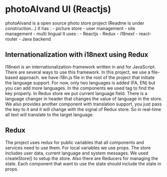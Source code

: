 # photoAlvand UI (Reactjs)
photoAlvand is a open source photo store project
(Readme is under construction...)
It has :
    - picture store
    - user management
    - site management
    - multi lingual
It uses : 
    - Reactjs
    - Redux
    - i18next
    - react-router
    - Java backend

## Internationalization with i18next using Redux
I18next is an internationalization-framework written in and for JavaScript. There are several ways to use this framework. In this project, we use a file-based approach. we have i18n.js file in the root of the project that initiate the language support. For now, only two languages is added (FA, EN) but you can add more languages. In the components we used <trans> tag to find the key properly. In Redux store we put current language field. There is a language changer in header that changes the value of language in the store.
We also provides another component <H3UIT> with translation support, you just pass the key to it and it will change with the signal of Redux store.
So in real-time all text will translate to the target language.
## Redux
The project uses redux for public variables that all components and services need to use them. For local variables we use props. The store includes user data, current language and system messages.
We used createStore() to setup the store. Also there are Reducers for managing the state. Each component that want to use the state should include the state in props.
